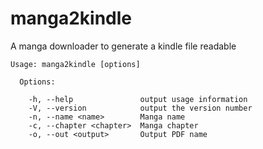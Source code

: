 # manga2kindle
A manga downloader to generate a kindle file readable


```
Usage: manga2kindle [options]

  Options:

    -h, --help               output usage information
    -V, --version            output the version number
    -n, --name <name>        Manga name
    -c, --chapter <chapter>  Manga chapter
    -o, --out <output>       Output PDF name

```
